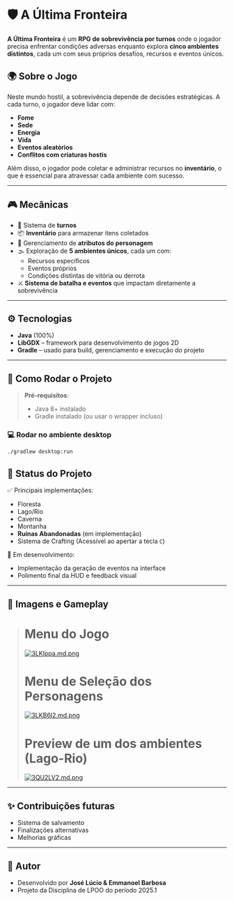 # 🛡️ A Última Fronteira

**A Última Fronteira** é um **RPG de sobrevivência por turnos** onde o jogador precisa enfrentar condições adversas enquanto explora **cinco ambientes distintos**, cada um com seus próprios desafios, recursos e eventos únicos.

## 🌍 Sobre o Jogo

Neste mundo hostil, a sobrevivência depende de decisões estratégicas. A cada turno, o jogador deve lidar com:

- **Fome**
- **Sede**
- **Energia**
- **Vida**
- **Eventos aleatórios**
- **Conflitos com criaturas hostis**

Além disso, o jogador pode coletar e administrar recursos no **inventário**, o que é essencial para atravessar cada ambiente com sucesso.

---

## 🎮 Mecânicas

- 🔁 Sistema de **turnos**
- 📦 **Inventário** para armazenar itens coletados
- 🧠 Gerenciamento de **atributos do personagem**
- 🌫️ Exploração de **5 ambientes únicos**, cada um com:
  - Recursos específicos
  - Eventos próprios
  - Condições distintas de vitória ou derrota
- ⚔️ **Sistema de batalha e eventos** que impactam diretamente a sobrevivência

---

## ⚙️ Tecnologias

- **Java** (100%)
- **LibGDX** – framework para desenvolvimento de jogos 2D
- **Gradle** – usado para build, gerenciamento e execução do projeto

---

## 🚀 Como Rodar o Projeto

> **Pré-requisitos**:
> - Java 8+ instalado
> - Gradle instalado (ou usar o wrapper incluso)

### 💻 Rodar no ambiente desktop

```bash
./gradlew desktop:run
```

## 📌 Status do Projeto

✅ Principais implementações:  
- Floresta  
- Lago/Rio  
- Caverna  
- Montanha  
- **Ruínas Abandonadas** (em implementação)
- Sistema de Crafting (Acessível ao apertar a tecla `C`)

🔄 Em desenvolvimento:
- Implementação da geração de eventos na interface
- Polimento final da HUD e feedback visual

---

## 📸 Imagens e Gameplay

> # Menu do Jogo
> [![3LKIppa.md.png](https://iili.io/3LKIppa.md.png)](https://freeimage.host/i/3LKIppa) 
> # Menu de Seleção dos Personagens 
> [![3LKB6I2.md.png](https://iili.io/3LKB6I2.md.png)](https://freeimage.host/i/3LKB6I2)
>  # Preview de um dos ambientes (Lago-Rio)
> [![3QU2LV2.md.png](https://iili.io/3QU2LV2.md.png)](https://freeimage.host/i/3QU2LV2)

---

## ✨ Contribuições futuras

- Sistema de salvamento  
- Finalizações alternativas  
- Melhorias gráficas  
---

## 🧠 Autor

- Desenvolvido por **José Lúcio & Emmanoel Barbosa**
- Projeto da Disciplina de LPOO do período 2025.1
